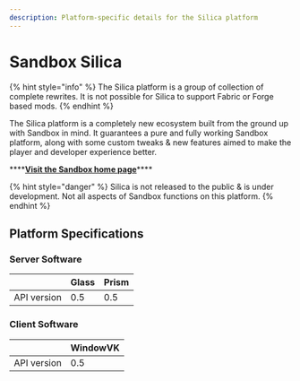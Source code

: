 ```yaml
---
description: Platform-specific details for the Silica platform
---
```


# Sandbox Silica

{% hint style="info" %}
The Silica platform is a group of collection of complete rewrites. It is not possible for Silica to support Fabric or Forge based mods.
{% endhint %}

The Silica platform is a completely new ecosystem built from the ground up with Sandbox in mind. It guarantees a pure and fully working Sandbox platform, along with some custom tweaks & new features aimed to make the player and developer experience better.

\*\*\*\*[**Visit the Sandbox home page**](https://neon.voxel.games)\*\*\*\*

{% hint style="danger" %}
Silica is not released to the public & is under development. Not all aspects of Sandbox functions on this platform.
{% endhint %}

## **Platform Specifications**

### **Server Software**

|   | Glass | Prism |
| :--- | :--- | :--- |
| API version | 0.5 | 0.5 |

### Client Software

|   | WindowVK |
| :--- | :--- |
| API version | 0.5 |

